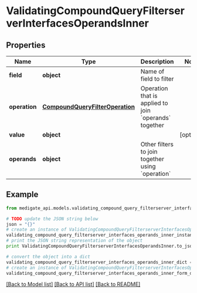 # ValidatingCompoundQueryFilterserverInterfacesOperandsInner


## Properties
Name | Type | Description | Notes
------------ | ------------- | ------------- | -------------
**field** | **object** | Name of field to filter | 
**operation** | [**CompoundQueryFilterOperation**](CompoundQueryFilterOperation.md) | Operation that is applied to join &#x60;operands&#x60; together | 
**value** | **object** |  | [optional] 
**operands** | **object** | Other filters to join together using &#x60;operation&#x60; | 

## Example

```python
from medigate_api.models.validating_compound_query_filterserver_interfaces_operands_inner import ValidatingCompoundQueryFilterserverInterfacesOperandsInner

# TODO update the JSON string below
json = "{}"
# create an instance of ValidatingCompoundQueryFilterserverInterfacesOperandsInner from a JSON string
validating_compound_query_filterserver_interfaces_operands_inner_instance = ValidatingCompoundQueryFilterserverInterfacesOperandsInner.from_json(json)
# print the JSON string representation of the object
print ValidatingCompoundQueryFilterserverInterfacesOperandsInner.to_json()

# convert the object into a dict
validating_compound_query_filterserver_interfaces_operands_inner_dict = validating_compound_query_filterserver_interfaces_operands_inner_instance.to_dict()
# create an instance of ValidatingCompoundQueryFilterserverInterfacesOperandsInner from a dict
validating_compound_query_filterserver_interfaces_operands_inner_form_dict = validating_compound_query_filterserver_interfaces_operands_inner.from_dict(validating_compound_query_filterserver_interfaces_operands_inner_dict)
```
[[Back to Model list]](../README.md#documentation-for-models) [[Back to API list]](../README.md#documentation-for-api-endpoints) [[Back to README]](../README.md)


